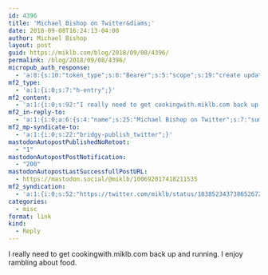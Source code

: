 ```yaml
---
id: 4396
title: 'Michael Bishop on Twitter&diams;'
date: 2018-09-08T16:24:13-04:00
author: Michael Bishop
layout: post
guid: https://miklb.com/blog/2018/09/08/4396/
permalink: /blog/2018/09/08/4396/
micropub_auth_response:
  - 'a:8:{s:10:"token_type";s:6:"Bearer";s:5:"scope";s:19:"create update media";s:2:"me";s:18:"https://miklb.com/";s:9:"issued_by";s:45:"https://miklb.com/wp-json/indieauth/1.0/token";s:9:"client_id";s:21:"https://quill.p3k.io/";s:9:"issued_at";i:1536208884;s:4:"user";i:1;s:13:"last_accessed";i:1536438253;}'
mf2_type:
  - 'a:1:{i:0;s:7:"h-entry";}'
mf2_content:
  - 'a:1:{i:0;s:92:"I really need to get cookingwith.miklb.com back up and running. I enjoy rambling about food.";}'
mf2_in-reply-to:
  - 'a:1:{i:0;a:6:{s:4:"name";s:25:"Michael Bishop on Twitter";s:7:"summary";s:176:"“yep. Shaved raw, tossed with a little XVO and lemon juice or slowly caramelized to form the base for white beans, it’s a standard in my kitchen. https://t.co/lXW1Xz7yAJ”";s:8:"featured";s:76:"https://pbs.twimg.com/profile_images/799821749386874880/X_vv7MnK_400x400.jpg";s:11:"publication";s:7:"Twitter";s:5:"photo";a:4:{i:0;s:76:"https://pbs.twimg.com/profile_images/799821749386874880/X_vv7MnK_400x400.jpg";i:1;s:65:"https://pbs.twimg.com/profile_banners/6187652/1376923434/1500x500";i:2;s:75:"https://pbs.twimg.com/profile_images/799821749386874880/X_vv7MnK_normal.jpg";i:3;s:75:"https://pbs.twimg.com/profile_images/799821749386874880/X_vv7MnK_bigger.jpg";}s:3:"url";s:52:"https://twitter.com/miklb/status/1038495746465689600";}}'
mf2_mp-syndicate-to:
  - 'a:1:{i:0;s:22:"bridgy-publish_twitter";}'
mastodonAutopostPublishedNoRetoot:
  - "1"
mastodonAutopostPostNotification:
  - "200"
mastodonAutopostLastSuccessfullPostURL:
  - https://mastodon.social/@miklb/100692017418211535
mf2_syndication:
  - 'a:1:{i:0;s:52:"https://twitter.com/miklb/status/1038523437386526721";}'
categories:
  - misc
format: link
kind:
  - Reply
---
```

I really need to get cookingwith.miklb.com back up and running. I enjoy rambling about food.